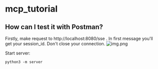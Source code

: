 # mcp_tutorial

## How can I test it with Postman?

Firstly, make request to http://localhost:8080/sse .
In first message you'll get your session_id. Don't close your connection.
![img.png](img.png)


Start server:

~~~
python3 -m server
~~~